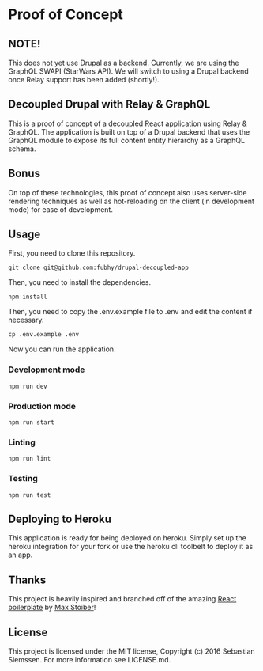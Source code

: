 # Proof of Concept

## NOTE!

This does not yet use Drupal as a backend. Currently, we are using the GraphQL
SWAPI (StarWars API). We will switch to using a Drupal backend once Relay
support has been added (shortly!).

## Decoupled Drupal with Relay & GraphQL

This is a proof of concept of a decoupled React application using Relay &
GraphQL. The application is built on top of a Drupal backend that uses the
GraphQL module to expose its full content entity hierarchy as a GraphQL schema.

## Bonus

On top of these technologies, this proof of concept also uses server-side
rendering techniques as well as hot-reloading on the client (in development
mode) for ease of development.

## Usage

First, you need to clone this repository.

``
git clone git@github.com:fubhy/drupal-decoupled-app
``

Then, you need to install the dependencies.

``
npm install
``

Then, you need to copy the .env.example file to .env and edit the content if
necessary.

``
cp .env.example .env
``

Now you can run the application.

### Development mode

``
npm run dev
``

### Production mode

``
npm run start
``

### Linting

``
npm run lint
``

### Testing

``
npm run test
``

## Deploying to Heroku

This application is ready for being deployed on heroku. Simply set up the heroku integration for your fork or use the heroku cli toolbelt to deploy it as an app.

## Thanks

This project is heavily inspired and branched off of the amazing
[React boilerplate](https://github.com/mxstbr/react-boilerplate) by
[Max Stoiber](https://twitter.com/mxstbr)!

## License

This project is licensed under the MIT license, Copyright (c) 2016 Sebastian Siemssen. For more information see LICENSE.md.
